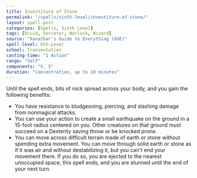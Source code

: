```yaml
---
title: Investiture of Stone
permalink: "/spells/sixth-level/investiture-of-stone/"
layout: spell-post
categories: [Spells, Sixth Level]
tags: [Druid, Sorcerer, Warlock, Wizard]
source: "Xanathar's Guide to Everything (XGE)"
spell-level: 6th-Level
school: Transmutation
casting-time: "1 Action"
range: "Self"
components: "V, S"
duration: "Concentration, up to 10 minutes"
---
```


Until the spell ends, bits of rock spread across your body, and you gain the following benefits:

- You have resistance to bludgeoning, piercing, and slashing damage from nonmagical attacks.
- You can use your action to create a small earthquake on the ground in a 15-foot radius centered on you. Other creatures on that ground must succeed on a Dexterity saving throw or be knocked prone.
- You can move across difficult terrain made of earth or stone without spending extra movement. You can move through solid earth or stone as if it was air and without destabilizing it, but you can't end your movement there. If you do so, you are ejected to the nearest unoccupied space, this spell ends, and you are stunned until the end of your next turn.